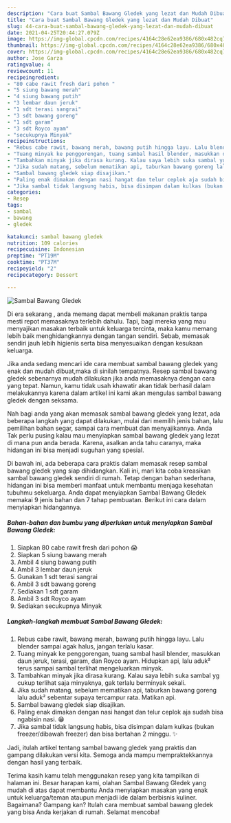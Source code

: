 ```yaml
---
description: "Cara buat Sambal Bawang Gledek yang lezat dan Mudah Dibuat"
title: "Cara buat Sambal Bawang Gledek yang lezat dan Mudah Dibuat"
slug: 44-cara-buat-sambal-bawang-gledek-yang-lezat-dan-mudah-dibuat
date: 2021-04-25T20:44:27.079Z
image: https://img-global.cpcdn.com/recipes/4164c28e62ea9386/680x482cq70/sambal-bawang-gledek-foto-resep-utama.jpg
thumbnail: https://img-global.cpcdn.com/recipes/4164c28e62ea9386/680x482cq70/sambal-bawang-gledek-foto-resep-utama.jpg
cover: https://img-global.cpcdn.com/recipes/4164c28e62ea9386/680x482cq70/sambal-bawang-gledek-foto-resep-utama.jpg
author: Jose Garza
ratingvalue: 4
reviewcount: 11
recipeingredient:
- "80 cabe rawit fresh dari pohon "
- "5 siung bawang merah"
- "4 siung bawang putih"
- "3 lembar daun jeruk"
- "1 sdt terasi sangrai"
- "3 sdt bawang goreng"
- "1 sdt garam"
- "3 sdt Royco ayam"
- "secukupnya Minyak"
recipeinstructions:
- "Rebus cabe rawit, bawang merah, bawang putih hingga layu. Lalu blender sampai agak halus, jangan terlalu kasar."
- "Tuang minyak ke penggorengan, tuang sambal hasil blender, masukkan daun jeruk, terasi, garam, dan Royco ayam. Hidupkan api, lalu aduk² terus sampai sambal terlihat mengeluarkan minyak."
- "Tambahkan minyak jika dirasa kurang. Kalau saya lebih suka sambal yg cukup terlihat saja minyaknya, gak terlalu berminyak sekali."
- "Jika sudah matang, sebelum mematikan api, taburkan bawang goreng lalu aduk² sebentar supaya tercampur rata. Matikan api."
- "Sambal bawang gledek siap disajikan."
- "Paling enak dimakan dengan nasi hangat dan telur ceplok aja sudah bisa ngabisin nasi. 😁"
- "Jika sambal tidak langsung habis, bisa disimpan dalam kulkas (bukan freezer/dibawah freezer) dan bisa bertahan 2 minggu. ✨"
categories:
- Resep
tags:
- sambal
- bawang
- gledek

katakunci: sambal bawang gledek 
nutrition: 109 calories
recipecuisine: Indonesian
preptime: "PT19M"
cooktime: "PT37M"
recipeyield: "2"
recipecategory: Dessert

---
```



![Sambal Bawang Gledek](https://img-global.cpcdn.com/recipes/4164c28e62ea9386/680x482cq70/sambal-bawang-gledek-foto-resep-utama.jpg)

Di era  sekarang , anda memang dapat membeli makanan praktis tanpa mesti repot memasaknya terlebih dahulu. Tapi, bagi mereka yang mau menyajikan masakan terbaik untuk keluarga tercinta, maka kamu memang lebih baik menghidangkannya dengan tangan sendiri. Sebab, memasak sendiri jauh lebih higienis serta bisa menyesuaikan dengan kesukaan keluarga.

Jika anda sedang mencari ide cara membuat sambal bawang gledek yang enak dan mudah dibuat,maka di sinilah tempatnya. Resep sambal bawang gledek  sebenarnya mudah dilakukan jika anda memasaknya dengan cara yang tepat. Namun, kamu tidak usah khawatir akan tidak berhasil dalam melakukannya 
karena dalam artikel ini kami akan mengulas sambal bawang gledek dengan seksama.  



Nah bagi anda yang akan memasak sambal bawang gledek yang lezat, ada beberapa langkah yang dapat dilakukan, mulai dari memilih jenis bahan, lalu pemilihan bahan segar, sampai cara membuat dan menyajikannya. Anda Tak perlu pusing kalau mau menyiapkan sambal bawang gledek yang lezat di mana pun anda berada. Karena, asalkan anda  tahu caranya, maka hidangan ini bisa menjadi suguhan yang spesial.

Di bawah ini, ada beberapa cara praktis  dalam memasak resep sambal bawang gledek yang siap dihidangkan. Kali ini, mari kita coba kreasikan sambal bawang gledek sendiri di rumah. Tetap dengan bahan sederhana, hidangan ini bisa memberi manfaat untuk membantu menjaga kesehatan tubuhmu sekeluarga. Anda dapat menyiapkan Sambal Bawang Gledek memakai 9 jenis bahan dan 7 tahap pembuatan. Berikut ini cara dalam menyiapkan hidangannya.

<!--inarticleads1-->

##### Bahan-bahan dan bumbu yang diperlukan untuk menyiapkan Sambal Bawang Gledek:

1. Siapkan 80 cabe rawit fresh dari pohon 😱
1. Siapkan 5 siung bawang merah
1. Ambil 4 siung bawang putih
1. Ambil 3 lembar daun jeruk
1. Gunakan 1 sdt terasi sangrai
1. Ambil 3 sdt bawang goreng
1. Sediakan 1 sdt garam
1. Ambil 3 sdt Royco ayam
1. Sediakan secukupnya Minyak




<!--inarticleads2-->

##### Langkah-langkah membuat Sambal Bawang Gledek:

1. Rebus cabe rawit, bawang merah, bawang putih hingga layu. Lalu blender sampai agak halus, jangan terlalu kasar.
1. Tuang minyak ke penggorengan, tuang sambal hasil blender, masukkan daun jeruk, terasi, garam, dan Royco ayam. Hidupkan api, lalu aduk² terus sampai sambal terlihat mengeluarkan minyak.
1. Tambahkan minyak jika dirasa kurang. Kalau saya lebih suka sambal yg cukup terlihat saja minyaknya, gak terlalu berminyak sekali.
1. Jika sudah matang, sebelum mematikan api, taburkan bawang goreng lalu aduk² sebentar supaya tercampur rata. Matikan api.
1. Sambal bawang gledek siap disajikan.
1. Paling enak dimakan dengan nasi hangat dan telur ceplok aja sudah bisa ngabisin nasi. 😁
1. Jika sambal tidak langsung habis, bisa disimpan dalam kulkas (bukan freezer/dibawah freezer) dan bisa bertahan 2 minggu. ✨




Jadi, itulah artikel tentang  sambal bawang gledek  yang praktis dan gampang dilakukan versi kita. Semoga anda mampu mempraktekkannya dengan hasil yang terbaik. 

Terima kasih kamu telah menggunakan resep yang kita tampilkan di halaman ini. Besar harapan kami, olahan  Sambal Bawang Gledek yang mudah di atas dapat membantu Anda menyiapkan masakan yang enak untuk keluarga/teman ataupun menjadi ide dalam berbisnis kuliner. Bagaimana? Gampang kan? Itulah cara membuat sambal bawang gledek yang bisa Anda kerjakan di rumah. Selamat mencoba!

